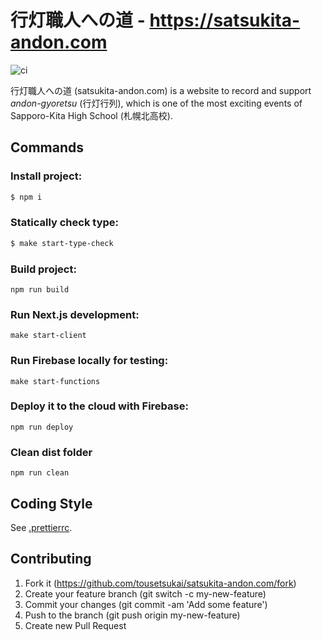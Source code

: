 # 行灯職人への道 - https://satsukita-andon.com

![ci](https://github.com/tousetsukai/satsukita-andon.com/workflows/ci/badge.svg)

行灯職人への道 (satsukita-andon.com) is a website to record and support _andon-gyoretsu_ (行灯行列), which is one of the most exciting events of Sapporo-Kita High School (札幌北高校).

## Commands

### Install project:

```sh
$ npm i
```

### Statically check type:

```sh
$ make start-type-check
```

### Build project:

```
npm run build
```

### Run Next.js development:

```
make start-client
```

### Run Firebase locally for testing:

```
make start-functions
```

### Deploy it to the cloud with Firebase:

```
npm run deploy
```

### Clean dist folder

```
npm run clean
```

## Coding Style

See [.prettierrc](./.prettierrc).

## Contributing

1. Fork it (https://github.com/tousetsukai/satsukita-andon.com/fork)
2. Create your feature branch (git switch -c my-new-feature)
3. Commit your changes (git commit -am 'Add some feature')
4. Push to the branch (git push origin my-new-feature)
5. Create new Pull Request
